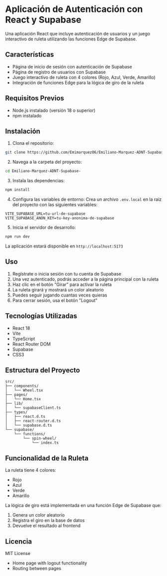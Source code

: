 # Aplicación de Autenticación con React y Supabase

Una aplicación React que incluye autenticación de usuarios y un juego interactivo de ruleta utilizando las funciones Edge de Supabase.

## Características

- Página de inicio de sesión con autenticación de Supabase
- Página de registro de usuarios con Supabase
- Juego interactivo de ruleta con 4 colores (Rojo, Azul, Verde, Amarillo)
- Integración de funciones Edge para la lógica de giro de la ruleta

## Requisitos Previos

- Node.js instalado (versión 18 o superior)
- npm instalado

## Instalación

1. Clona el repositorio:
```bash
git clone https://github.com/Emimarquez06/Emiliano-Marquez-ADNT-Supabase-.git
```

2. Navega a la carpeta del proyecto:
```bash
cd Emiliano-Marquez-ADNT-Supabase-
```

3. Instala las dependencias:
```bash
npm install
```

4. Configura las variables de entorno:
Crea un archivo `.env.local` en la raíz del proyecto con las siguientes variables:
```
VITE_SUPABASE_URL=tu-url-de-supabase
VITE_SUPABASE_ANON_KEY=tu-key-anonima-de-supabase
```

5. Inicia el servidor de desarrollo:
```bash
npm run dev
```

La aplicación estará disponible en `http://localhost:5173`

## Uso

1. Regístrate o inicia sesión con tu cuenta de Supabase
2. Una vez autenticado, podrás acceder a la página principal con la ruleta
3. Haz clic en el botón "Girar" para activar la ruleta
4. La ruleta girará y mostrará un color aleatorio
5. Puedes seguir jugando cuantas veces quieras
6. Para cerrar sesión, usa el botón "Logout"

## Tecnologías Utilizadas

- React 18
- Vite
- TypeScript
- React Router DOM
- Supabase
- CSS3

## Estructura del Proyecto

```
src/
├── components/
│   └── Wheel.tsx
├── pages/
│   └── Home.tsx
├── lib/
│   └── supabaseClient.ts
├── types/
│   ├── react.d.ts
│   ├── react-router.d.ts
│   └── supabase.d.ts
└── supabase/
    └── functions/
        └── spin-wheel/
            └── index.ts
```

## Funcionalidad de la Ruleta

La ruleta tiene 4 colores:
- Rojo
- Azul
- Verde
- Amarillo

La lógica de giro está implementada en una función Edge de Supabase que:
1. Genera un color aleatorio
2. Registra el giro en la base de datos
3. Devuelve el resultado al frontend

## Licencia

MIT License
- Home page with logout functionality
- Routing between pages



